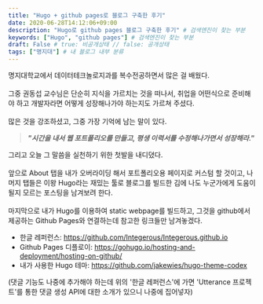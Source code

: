 ```yaml
---
title: "Hugo + github pages로 블로그 구축한 후기"
date: 2020-06-28T14:12:06+09:00
description: "Hugo로 github pages 블로그 구축한 후기" # 검색엔진이 찾는 부분
keywords: ["Hugo", "github pages"] # 검색엔진이 찾는 부분
draft: False # true: 비공개상태 // false: 공개상태
tags: ["명지대"] # 내 블로그 내부 분류
---
```



명지대학교에서 데이터테크놀로지과를 복수전공하면서 많은 걸 배웠다.
<br><br>
그중 권동섭 교수님은 단순히 지식을 가르치는 것을 떠나서, 취업을 어떤식으로 준비해야 하고 개발자라면 어떻게 성장해나가야 하는지도 가르쳐 주셨다.
<br><br>
많은 것을 강조하셨고, 그중 가장 기억에 남는 말이 있다.

> **_"시간을 내서 웹 포트폴리오를 만들고, 평생 이력서를 수정해나가면서 성장해라."_**

그리고 오늘 그 말씀을 실천하기 위한 첫발을 내디뎠다.
<br><br>
앞으로 About 탭을 내가 오버라이딩 해서 포트폴리오용 페이지로 커스텀 할 것이고, 나머지 탭들은 이왕 Hugo라는 재밌는 툴로 블로그를 빌드한 김에 나도 누군가에게 도움이 될지 모르는 포스팅을 남겨보려 한다.
<br><br>
마지막으로 내가 Hugo를 이용하여 static webpage를 빌드하고, 그것을 github에서 제공하는 Github Pages와 연결하는데 참고한 링크들만 남겨놓겠다.

- 한글 레퍼런스: <https://github.com/Integerous/Integerous.github.io>
- Github Pages 디플로이: <https://gohugo.io/hosting-and-deployment/hosting-on-github/>
- 내가 사용한 Hugo 테마: <https://github.com/jakewies/hugo-theme-codex>

(댓글 기능도 나중에 추가해야 하는데 위의 '한글 레퍼런스'에 가면 'Utterance 프로젝트'를 통한 댓글 생성 API에 대한 소개가 있으니 나중에 집어넣자)
